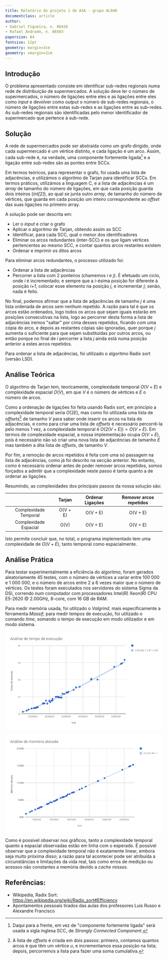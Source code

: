 ```yaml
---
title: Relatório do projeto 1 de ASA - grupo AL040
documentclass: article
author:
- Gabriel Figueira, n. 86426
- Rafael Andrade, n. 86503
papersize: A4
fontsize: 12pt
geometry: margin=3cm
geometry: vmargin=2cm
---
```


## Introdução

O problema apresentado consiste em identificar sub-redes regionais numa rede de
distribuição de supermercados. A solução deve ler o número de supermercados, o
número de ligações entre eles e as ligações entre eles como *input* e devolver
como *output* o número de sub-redes regionais, o número de ligações entre
estas sub-redes e as ligações entre as sub-redes. As sub-redes regionais são
identificadas pelo menor identificador de supermercado que pertence à sub-rede.


## Solução

A rede de supermercados pode ser abstraída como um grafo dirigido, onde cada
supermercado é um vértice distinto, e cada ligação é um arco. Assim, cada
sub-rede é, na verdade, uma componente fortemente ligada[^SCC] e a ligação entre
sub-redes são as pontes entre SCCs.

[^SCC]: Daqui para a frente, em vez de "componente fortemente ligada" será
usada a sigla inglesa SCC, de *Strongly Connected Component*.


Em termos teóricos, para representar o grafo, foi usada uma lista de
adjacências, e utilizámos o algoritmo de Tarjan para identificar SCCs.
Em termos práticos, utilizámos a linguagem C, e a lista de adjacências é
um *array* de tamanho do número de ligações, em que cada posição guarda dois
inteiros (*int[2]*), ao qual se junta outro *array*, de tamanho do número de
vértices, que guarda em cada posição um inteiro correspondente ao *offset*
das suas ligações no primeiro array.


A solução pode ser descrita em:

  - Ler o *input* e criar o grafo
  - Aplicar o algoritmo de Tarjan, obtendo assim as SCC
  - Identificar, para cada SCC, qual o menor dos identificadores
  - Eliminar os arcos redundantes (inter-SCC) e os que ligam vértices
    pertencentes ao mesmo SCC, e contar quantos arcos restantes existem
  - Ordenar e imprimir os ditos arcos


Para eliminar arcos redundantes, o processo utilizado foi:

  - Ordenar a lista de adjacências
  - Percorrer a lista com 2 ponteiros (chamemos *i* e *j*). É efetuado um ciclo,
    onde *i* é incrementado; e sempre que a *i*-ésima posição for diferente à
    posição *i+1*, colocar esse elemento na posição *j*, e incrementar *j*;
    senão, nada é feito.

No final, podemos afirmar que a lista de adjacências de tamanho *j* é uma lista
ordenada de arcos sem nenhum repetido. A razão para tal é que os arcos estão
ordenados, logo todos os arcos que sejam iguais estarão em posições consecutivas
na lista, logo ao percorrer desta forma a lista de adjacências iremos "saltar" por
cima desses repetidos, ficando com uma cópia do arco, e depois as restantes cópias
são ignoradas, quer porque *j* aumenta o suficiente para que sejam substituídas
por outros arcos, ou então porque no final de *i* percorrer a lista *j* ainda
está numa posição anterior a estes arcos repetidos.


Para ordenar a lista de adjacências, foi utilizado o algoritmo Radix sort
(versão LSD).



## Análise Teórica

O algoritmo de Tarjan tem, teoricamente, complexidade temporal $O(V+E)$ e
complexidade espacial $O(V)$, em que *V* é o número de vértices e *E* o número de
arcos.

Como a ordenação de ligações foi feita usando Radix sort, em princípio a
complexidade temporal seria $O(2E)$, mas como foi utilizada uma lista de
*offsets*[^O] de tamanho *V* para saber onde inserir os arcos na lista de
adjacências, e como para criar uma lista de *offsets* é necessário percorrê-la
pelo menos 1 vez, a complexidade temporal é $O(2(V+E)) = O(V+E)$. Em termos de
complexidade espacial, a nossa implementação ocupa $O(V+E)$, pois é necessário não
só criar uma nova lista de adjacências de tamanho *E* mas também a dita lista de
*offsets*, de tamanho *V*.

[^O]: A lista de *offsets* é criada em dois passos: primeiro, contamos quantos
      arcos é que têm um vértice *u*, e incrementamos essa posição na lista;
      depois, percorremos a lista para fazer uma soma cumulativa.


Por fim, a remoção de arcos repetidos é feita com uma só passagem na lista de
adjacências, como já foi descrito na secção anterior. No entanto, como é necessário
ordenar antes de poder remover arcos repetidos, somos forçados a admitir que a
complexidade neste passo é tanta quanto a de ordenar as ligações.

Resumindo, as complexidades dos principais passos da nossa solução são:

|                        | Tarjan    | Ordenar Ligações | Remover arcos repetidos |
|:----------------------:|:---------:|:----------------:|:-----------------------:|
| Complexidade Temporal  |  O(V + E) |  O(V + E)        |    O(V + E)             |
| Complexidade Espacial  |  O(V)     |  O(V + E)        |    O(V + E)             |


Isto permite concluir que, no total, o programa implementado tem uma complexidade
de $O(V+E)$, tanto temporal como espacialmente.


## Análise Prática

Para testar experimentalmente a eficiência do algoritmo, foram gerados
aleatoriamente 45 testes, com o número de vértices a variar entre 100 000 e
1 000 000, e o número de arcos entre 2 a 6 vezes maior que o número de vértices.
Os testes foram executados nos servidores do sistema Sigma da DSI, correndo num
computador com processadores Intel(R) Xeon(R) CPU E5-2620 @ 2.00GHz, 8-core, com
16 GB de RAM.

Para medir memória usada, foi utilizado o *Valgrind*, mais especificamente a
ferramenta *Massif*; para medir tempos de execução, foi utilizado o comando
*time*, somando o tempo de execução em modo utilizador e em modo sistema.


![](./docs/graphs/run-chart.png)


![](./docs/graphs/mem-chart.png)


Como é possível observar nos gráficos, tanto a complexidade temporal quanto a
espacial observadas estão em linha com o esperado. É possível observar que
a complexidade temporal não é exatamente linear, embora seja muito próxima disso;
a razão para tal acontecer pode ser atribuída a circunstâncias e limitações da vida
real, tais como erros de medição ou acessos não constantes a memória devido a
*cache misses*.



## Referências:

  - Wikipedia, Radix Sort: https://en.wikipedia.org/wiki/Radix_sort#Efficiency
  - Apontamentos pessoais tirados das aulas dos professores Luís Russo e
    Alexandre Francisco
